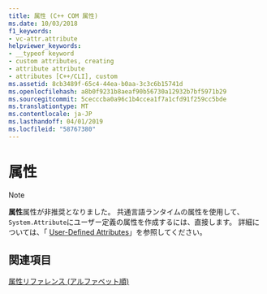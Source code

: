 ```yaml
---
title: 属性 (C++ COM 属性)
ms.date: 10/03/2018
f1_keywords:
- vc-attr.attribute
helpviewer_keywords:
- __typeof keyword
- custom attributes, creating
- attribute attribute
- attributes [C++/CLI], custom
ms.assetid: 8cb3489f-65c4-44ea-b0aa-3c3c6b15741d
ms.openlocfilehash: a8b0f9231b8aeaf90b56730a12932b7bf5971b29
ms.sourcegitcommit: 5cecccba0a96c1b4ccea1f7a1cfd91f259cc5bde
ms.translationtype: MT
ms.contentlocale: ja-JP
ms.lasthandoff: 04/01/2019
ms.locfileid: "58767380"
---
```

# <a name="attribute"></a>属性

> [!NOTE]
> **属性**属性が非推奨となりました。  共通言語ランタイムの属性を使用して、`System.Attribute`にユーザー定義の属性を作成するには、直接します。 詳細については、「 [User-Defined Attributes](../../extensions/user-defined-attributes-cpp-component-extensions.md)」を参照してください。

## <a name="see-also"></a>関連項目

[属性リファレンス (アルファベット順)](attributes-alphabetical-reference.md)
